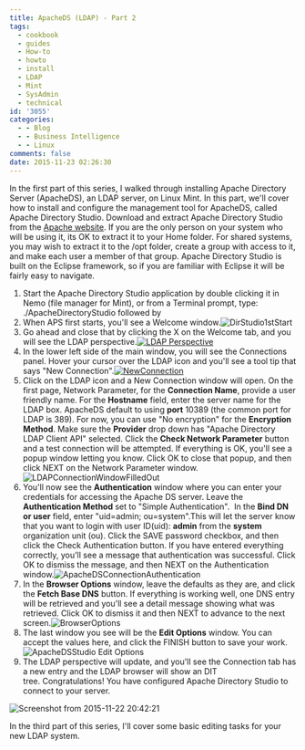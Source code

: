 ```yaml
---
title: ApacheDS (LDAP) - Part 2
tags:
  - cookbook
  - guides
  - How-to
  - howto
  - install
  - LDAP
  - Mint
  - SysAdmin
  - technical
id: '3055'
categories:
  - - Blog
  - - Business Intelligence
  - - Linux
comments: false
date: 2015-11-23 02:26:30
---
```


In the first part of this series, I walked through installing Apache Directory Server (ApacheDS), an LDAP server, on Linux Mint. In this part, we'll cover how to install and configure the management tool for ApacheDS, called Apache Directory Studio. Download and extract Apache Directory Studio from the [Apache website](http://directory.apache.org/studio/download/download-linux.html). If you are the only person on your system who will be using it, its OK to extract it to your Home folder. For shared systems, you may wish to extract it to the /opt folder, create a group with access to it, and make each user a member of that group. Apache Directory Studio is built on the Eclipse framework, so if you are familiar with Eclipse it will be fairly easy to navigate.
<!-- more -->
1.  Start the Apache Directory Studio application by double clicking it in Nemo (file manager for Mint), or from a Terminal prompt, type: ./ApacheDirectoryStudio followed by <ENTER>
2.  When APS first starts, you'll see a Welcome window.![DirStudio1stStart](http://edpflager.com/wp-content/uploads/2015/11/DirStudio1stStart-300x202.png)
3.  Go ahead and close that by clicking the X on the Welcome tab, and you will see the LDAP perspective.[![LDAP Perspective](http://edpflager.com/wp-content/uploads/2015/11/LDAP-Perspective-300x194.png)](http://edpflager.com/wp-content/uploads/2015/11/LDAP-Perspective.png)
4.  In the lower left side of the main window, you will see the Connections panel. Hover your cursor over the LDAP icon and you'll see a tool tip that says "New Connection".[![NewConnection](http://edpflager.com/wp-content/uploads/2015/11/NewConnection1-300x246.png)](http://edpflager.com/wp-content/uploads/2015/11/NewConnection1.png)
5.  Click on the LDAP icon and a New Connection window will open. On the first page, Network Parameter, for the **Connection Name**, provide a user friendly name. For the **Hostname** field, enter the server name for the LDAP box. ApacheDS default to using **port** 10389 (the common port for LDAP is 389). For now, you can use "No encryption" for the **Encryption Method**. Make sure the **Provider** drop down has "Apache Directory LDAP Client API" selected. Click the **Check Network Parameter** button and a test connection will be attempted. If everything is OK, you'll see a popup window letting you know. Click OK to close that popup, and then click NEXT on the Network Parameter window.![LDAPConnectionWindowFilledOut](http://edpflager.com/wp-content/uploads/2015/11/LDAPConnectionWindowFilledOut-250x300.png)
6.  You'll now see the **Authentication** window where you can enter your credentials for accessing the Apache DS server. Leave the **Authentication Method** set to "Simple Authentication".  In the **Bind DN or user** field, enter "uid=admin; ou=system".This will let the server know that you want to login with user ID(uid): **admin** from the **system** organization unit (ou). Click the SAVE password checkbox, and then click the Check Authentication button. If you have entered everything correctly, you'll see a message that authentication was successful. Click OK to dismiss the message, and then NEXT on the Authentication window.![ApacheDSConnectionAuthentication](http://edpflager.com/wp-content/uploads/2015/11/ApacheDSConnectionAuthentication-249x300.png)
7.  In the **Browser Options** window, leave the defaults as they are, and click the **Fetch Base DNS** button. If everything is working well, one DNS entry will be retrieved and you'll see a detail message showing what was retrieved. Click OK to dismiss it and then NEXT to advance to the next screen.![BrowserOptions](http://edpflager.com/wp-content/uploads/2015/11/BrowserOptions1-300x214.png)
8.  The last window you see will be the **Edit Options** window. You can accept the values here, and click the FINISH button to save your work.![ApacheDSStudio Edit Options](http://edpflager.com/wp-content/uploads/2015/11/ApacheDSStudio-Edit-Options-247x300.png)
9.  The LDAP perspective will update, and you'll see the Connection tab has a new entry and the LDAP browser will show an DIT tree. Congratulations! You have configured Apache Directory Studio to connect to your server.

![Screenshot from 2015-11-22 20:42:21](http://edpflager.com/wp-content/uploads/2015/11/Screenshot-from-2015-11-22-204221-117x300.png)

In the third part of this series, I'll cover some basic editing tasks for your new LDAP system.